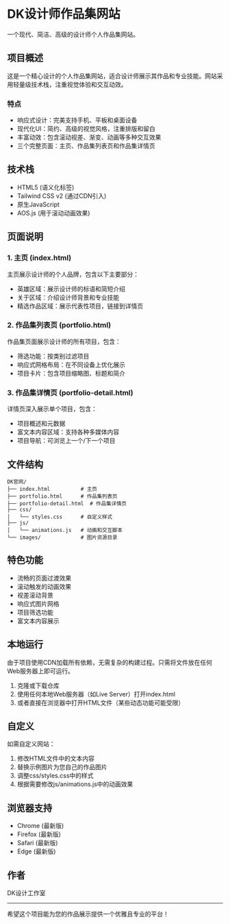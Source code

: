 # DK设计师作品集网站

一个现代、简洁、高级的设计师个人作品集网站。

## 项目概述

这是一个精心设计的个人作品集网站，适合设计师展示其作品和专业技能。网站采用轻量级技术栈，注重视觉体验和交互动效。

### 特点

- 响应式设计：完美支持手机、平板和桌面设备
- 现代化UI：简约、高级的视觉风格，注重排版和留白
- 丰富动效：包含滚动视差、渐变、动画等多种交互效果
- 三个完整页面：主页、作品集列表页和作品集详情页

## 技术栈

- HTML5 (语义化标签)
- Tailwind CSS v2 (通过CDN引入)
- 原生JavaScript
- AOS.js (用于滚动动画效果)

## 页面说明

### 1. 主页 (index.html)

主页展示设计师的个人品牌，包含以下主要部分：
- 英雄区域：展示设计师的标语和简短介绍
- 关于区域：介绍设计师背景和专业技能
- 精选作品区域：展示代表性项目，链接到详情页

### 2. 作品集列表页 (portfolio.html)

作品集页面展示设计师的所有项目，包含：
- 筛选功能：按类别过滤项目
- 响应式网格布局：在不同设备上优化展示
- 项目卡片：包含项目缩略图、标题和简介

### 3. 作品集详情页 (portfolio-detail.html)

详情页深入展示单个项目，包含：
- 项目概述和元数据
- 富文本内容区域：支持各种多媒体内容
- 项目导航：可浏览上一个/下一个项目

## 文件结构

```
DK官网/
├── index.html          # 主页
├── portfolio.html      # 作品集列表页
├── portfolio-detail.html  # 作品集详情页
├── css/
│   └── styles.css      # 自定义样式
├── js/
│   └── animations.js   # 动画和交互脚本
└── images/             # 图片资源目录
```

## 特色功能

- 流畅的页面过渡效果
- 滚动触发的动画效果
- 视差滚动背景
- 响应式图片网格
- 项目筛选功能
- 富文本内容展示

## 本地运行

由于项目使用CDN加载所有依赖，无需复杂的构建过程。只需将文件放在任何Web服务器上即可运行。

1. 克隆或下载仓库
2. 使用任何本地Web服务器（如Live Server）打开index.html
3. 或者直接在浏览器中打开HTML文件（某些动态功能可能受限）

## 自定义

如需自定义网站：

1. 修改HTML文件中的文本内容
2. 替换示例图片为您自己的作品图片
3. 调整css/styles.css中的样式
4. 根据需要修改js/animations.js中的动画效果

## 浏览器支持

- Chrome (最新版)
- Firefox (最新版)
- Safari (最新版)
- Edge (最新版)

## 作者

DK设计工作室

---

希望这个项目能为您的作品展示提供一个优雅且专业的平台！ 
